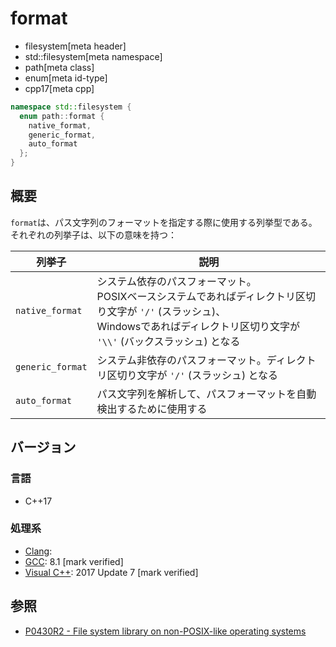 # format
* filesystem[meta header]
* std::filesystem[meta namespace]
* path[meta class]
* enum[meta id-type]
* cpp17[meta cpp]

```cpp
namespace std::filesystem {
  enum path::format {
    native_format,
    generic_format,
    auto_format
  };
}
```

## 概要
`format`は、パス文字列のフォーマットを指定する際に使用する列挙型である。それぞれの列挙子は、以下の意味を持つ：

| 列挙子 | 説明 |
|--------|------|
| `native_format` | システム依存のパスフォーマット。<br/> POSIXベースシステムであればディレクトリ区切り文字が `'/'` (スラッシュ)、<br/> Windowsであればディレクトリ区切り文字が `'\\'` (バックスラッシュ) となる |
| `generic_format` | システム非依存のパスフォーマット。ディレクトリ区切り文字が `'/'` (スラッシュ) となる |
| `auto_format` | パス文字列を解析して、パスフォーマットを自動検出するために使用する |


## バージョン
### 言語
- C++17

### 処理系
- [Clang](/implementation.md#clang):
- [GCC](/implementation.md#gcc): 8.1 [mark verified]
- [Visual C++](/implementation.md#visual_cpp): 2017 Update 7 [mark verified]


## 参照
- [P0430R2 - File system library on non-POSIX-like operating systems](http://www.open-std.org/jtc1/sc22/wg21/docs/papers/2017/p0430r2.pdf)
